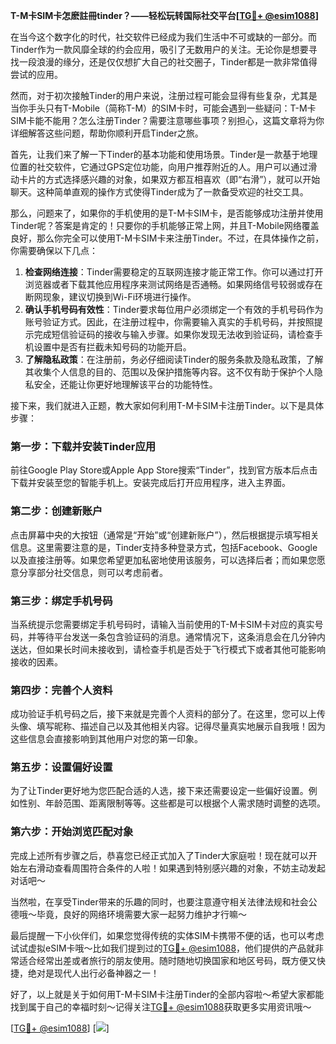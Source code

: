 **T-M卡SIM卡怎麽註冊tinder？——轻松玩转国际社交平台[[TG💪+ @esim1088](https://t.me/s/esim1088)]**

在当今这个数字化的时代，社交软件已经成为我们生活中不可或缺的一部分。而Tinder作为一款风靡全球的约会应用，吸引了无数用户的关注。无论你是想要寻找一段浪漫的缘分，还是仅仅想扩大自己的社交圈子，Tinder都是一款非常值得尝试的应用。

然而，对于初次接触Tinder的用户来说，注册过程可能会显得有些复杂，尤其是当你手头只有T-Mobile（简称T-M）的SIM卡时，可能会遇到一些疑问：T-M卡SIM卡能不能用？怎么注册Tinder？需要注意哪些事项？别担心，这篇文章将为你详细解答这些问题，帮助你顺利开启Tinder之旅。

首先，让我们来了解一下Tinder的基本功能和使用场景。Tinder是一款基于地理位置的社交软件，它通过GPS定位功能，向用户推荐附近的人。用户可以通过滑动卡片的方式选择感兴趣的对象，如果双方都互相喜欢（即“右滑”），就可以开始聊天。这种简单直观的操作方式使得Tinder成为了一款备受欢迎的社交工具。

那么，问题来了，如果你的手机使用的是T-M卡SIM卡，是否能够成功注册并使用Tinder呢？答案是肯定的！只要你的手机能够正常上网，并且T-Mobile网络覆盖良好，那么你完全可以使用T-M卡SIM卡来注册Tinder。不过，在具体操作之前，你需要确保以下几点：

1. **检查网络连接**：Tinder需要稳定的互联网连接才能正常工作。你可以通过打开浏览器或者下载其他应用程序来测试网络是否通畅。如果网络信号较弱或存在断网现象，建议切换到Wi-Fi环境进行操作。
2. **确认手机号码有效性**：Tinder要求每位用户必须绑定一个有效的手机号码作为账号验证方式。因此，在注册过程中，你需要输入真实的手机号码，并按照提示完成短信验证码的接收与输入步骤。如果你发现无法收到验证码，请检查手机设置中是否有拦截未知号码的功能开启。
3. **了解隐私政策**：在注册前，务必仔细阅读Tinder的服务条款及隐私政策，了解其收集个人信息的目的、范围以及保护措施等内容。这不仅有助于保护个人隐私安全，还能让你更好地理解该平台的功能特性。

接下来，我们就进入正题，教大家如何利用T-M卡SIM卡注册Tinder。以下是具体步骤：

### 第一步：下载并安装Tinder应用
前往Google Play Store或Apple App Store搜索“Tinder”，找到官方版本后点击下载并安装至您的智能手机上。安装完成后打开应用程序，进入主界面。

### 第二步：创建新账户
点击屏幕中央的大按钮（通常是“开始”或“创建新账户”），然后根据提示填写相关信息。这里需要注意的是，Tinder支持多种登录方式，包括Facebook、Google以及直接注册等。如果您希望更加私密地使用该服务，可以选择后者；而如果您愿意分享部分社交信息，则可以考虑前者。

### 第三步：绑定手机号码
当系统提示您需要绑定手机号码时，请输入当前使用的T-M卡SIM卡对应的真实号码，并等待平台发送一条包含验证码的消息。通常情况下，这条消息会在几分钟内送达，但如果长时间未接收到，请检查手机是否处于飞行模式下或者其他可能影响接收的因素。

### 第四步：完善个人资料
成功验证手机号码之后，接下来就是完善个人资料的部分了。在这里，您可以上传头像、填写昵称、描述自己以及其他相关内容。记得尽量真实地展示自我哦！因为这些信息会直接影响到其他用户对您的第一印象。

### 第五步：设置偏好设置
为了让Tinder更好地为您匹配合适的人选，接下来还需要设定一些偏好设置。例如性别、年龄范围、距离限制等等。这些都是可以根据个人需求随时调整的选项。

### 第六步：开始浏览匹配对象
完成上述所有步骤之后，恭喜您已经正式加入了Tinder大家庭啦！现在就可以开始左右滑动查看周围符合条件的人啦！如果遇到特别感兴趣的对象，不妨主动发起对话吧～

当然啦，在享受Tinder带来的乐趣的同时，也要注意遵守相关法律法规和社会公德哦～毕竟，良好的网络环境需要大家一起努力维护才行嘛～

最后提醒一下小伙伴们，如果您觉得传统的实体SIM卡携带不便的话，也可以考虑试试虚拟eSIM卡哦～比如我们提到过的[TG💪+ @esim1088](https://t.me/s/esim1088)，他们提供的产品就非常适合经常出差或者旅行的朋友使用。随时随地切换国家和地区号码，既方便又快捷，绝对是现代人出行必备神器之一！

好了，以上就是关于如何用T-M卡SIM卡注册Tinder的全部内容啦～希望大家都能找到属于自己的幸福时刻～记得关注[TG💪+ @esim1088](https://t.me/s/esim1088)获取更多实用资讯哦～

[[TG💪+ @esim1088](https://t.me/s/esim1088)] [![](https://i.postimg.cc/4NQfJmqS/Snipaste-2025-05-13-00-14-12.png)]